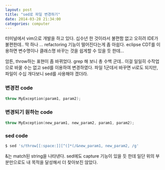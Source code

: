 ```yaml
---
layout: post
title: "sed로 파일 변경하기"
date: 2014-03-28 21:34:00
categories: computer
---
```


터미널에서 vim으로 개발을 하고 있다. 십수년 한 것이라서 불편함 없고 오히려 IDE가 불편한데.. 딱 하나 ... refactoring 기능이 떨어진다는게 좀 아쉽다. eclipse CDT를 이용하면 변수명이나 클래스명 바꾸는 것을 쉽게할 수 있을 듯 한데...

암튼, throw하는 표현이 좀 바뀌었다. grep 해 보니 총 수백 군데.. 이걸 일일히 수작업으로 바꿀 수는 없고 sed를 이용하여 변경하였다. 파일 1군데서 바꾸면 vi로도 되지만, 파일이 수십 개다보니 sed를 사용해야 겠더라.

### 변경전 code

```cpp
throw MyException(param1, param2);
```

### 변경되기 원하는 code

```cpp
throw MyException(new_param1, new_param2, param1, param2);
```

### sed code


```bash
$ sed 's/throw[[:space:]][^(]*(/&new_param1, new_param2, /g'
```

&는 match된 string을 나타낸다. sed에도 capture 기능이 있을 듯 한데 일단 위의 부분만으로도 내 목적을 달성해서 더 찾아보진 않았다.
